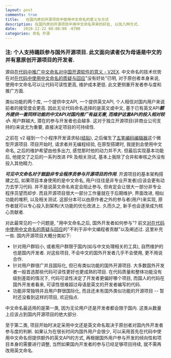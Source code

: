 ```yaml
---
layout: post
comments: true
title:   在国内原创开源项目中使用中文命名的意义与方式
description: 在国内原创开源项目中用中文命名带来的好处, 以及几种方式.
date:   2018-12-22 00:00:00 -0700
categories: 命名 开源
---
```


### 注: 个人支持踊跃参与国外开源项目. 此文面向读者仅为母语是中文的并有意原创开源项目的开发者.

源自[在代码中推广中文命名对中国开源软件的意义 - V2EX](https://www.v2ex.com/t/518452). 中文命名的技术优势在对[在代码中使用中文命名的质疑与回应](https://zhuanlan.zhihu.com/p/30529835)"没有好处"已明, 对于原创者本身来说, 使用中文命名可以让代码可读性更高, 维护成本更低. 此文更侧重开发者参与度和推广方面.

类似功能的两个库, 一个提供中文API, 一个提供英文API, 个人相信对国内用户来说前者的接受度会更高. 因此无论代码命名选择的是英文或中文, 基于已有英文API***额外提供一套同样功能的中文API对国内推广有益无害, 而维护这套API的投入相对较小***. 用户群越大, 潜在的参与开发者也会越多. 这对于独立开源项目(非商业公司支持的)来说尤为重要, 直接决定项目的可持续性.

之前在 v2 碰到一个小程序开发请求帖([结贴](https://www.v2ex.com/t/493732)), 之后催生了[五笔编码编辑器](https://zhuanlan.zhihu.com/p/45597251)这个微型开源项目.  项目开始时, 请求者并无编程经验, 在原型搭建时, 我提到会使用中文命名, 之后的维护希望由他多出力,  感觉那时他的动力并不大. 但最后实现基本功能后, 他提交了之后的一系列改进 PR 及相关测试, 基本上我除了合并和审核之外没有投入其他精力.

***可见中文命名对于鼓励非专业程序员参与开源项目的作用***. 开源项目的基本架构搭建之后, 如果项目本身使用的是中文命名, 用户(往往是非专业开发者)应该会更有动力去学习代码. 并不是说英文命名肯定会阻止参与, 但肯定会让很大一部分非专业程序员望而却步. 而且开源项目很大一部分工作量就在于后期维护, 界面改进, 相似功能的堆积, 以及相关测试. 这部分本可以由原作者之外的参与者(用户)来实现,  原作者就可以专心投入到架构/大功能的优化改进上. 久而久之, 新手也会逐渐成为核心贡献者.

对此最常见的一个问题是, "用中文命名之后, 国外开发者如何参与"? 前文[对在代码中使用中文命名的质疑与回应](https://zhuanlan.zhihu.com/p/30529835)的"不利于非中文编程者贡献"以及阐述过. 这里补充一些.
国内开源项目大概分类如下:

- 针对用户群较小, 或者用户群限于国内(如与中文处理相关的工具), 自然维护的也是国内开发者. 对这些项目, 不会中文的国外开发者几乎不会使用, 更不用说合作.
- 针对用户群很广并且国际化, 但已有类似功能的国外开源项目. 大多数国外开发者一般首选那些代码可读性更好也更成熟的项目. 在代码质量和整体功能没有级别差距的情况下, 代码可读性决定了开发者更偏好哪个项目, 而国人的代码在国外开发者看来, 可读性很难超过母语是英文的开发者编写的代码.
- 功能非常独特并且用户群很国际化, 而且还未有国外类似功能的开源项目 -- 暂时还没看到这样的项目, 欢迎指点.

中文命名最适用的是第一类, 因为无论用户还是开发者都会限于国内. 这类从数量上应该占到国内开源项目的绝大部分.

至于第二类, 项目开始时决定采用中文还是英文命名取决于原创者对国内外开发者参与度的判断. 如果认为在很长时间内国外用户会很少, 可以采用首先在代码中使用中文命名但提供额外的英文API的方式, 再根据国外用户参与开发的倾向性和项目本身的需要进行调整, 当然如果国内开发者的参与已经足够项目持续, 就不需再改用英文命名.

